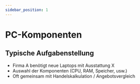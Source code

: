 ```yaml
---
sidebar_position: 1
---
```


# PC-Komponenten

## Typische Aufgabenstellung

- Firma A benötigt neue Laptops mit Ausstattung X
- Auswahl der Komponenten (CPU, RAM, Speicher, usw.)
- Oft gemeinsam mit Handelskalkulation / Angebotsvergleich

<!--- TODO Add components and specs -->

